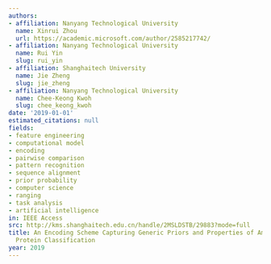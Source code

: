 ```yaml
---
authors:
- affiliation: Nanyang Technological University
  name: Xinrui Zhou
  url: https://academic.microsoft.com/author/2585217742/
- affiliation: Nanyang Technological University
  name: Rui Yin
  slug: rui_yin
- affiliation: Shanghaitech University
  name: Jie Zheng
  slug: jie_zheng
- affiliation: Nanyang Technological University
  name: Chee-Keong Kwoh
  slug: chee_keong_kwoh
date: '2019-01-01'
estimated_citations: null
fields:
- feature engineering
- computational model
- encoding
- pairwise comparison
- pattern recognition
- sequence alignment
- prior probability
- computer science
- ranging
- task analysis
- artificial intelligence
in: IEEE Access
src: http://kms.shanghaitech.edu.cn/handle/2MSLDSTB/29883?mode=full
title: An Encoding Scheme Capturing Generic Priors and Properties of Amino Acids Improves
  Protein Classification
year: 2019
---
```

